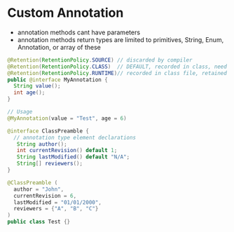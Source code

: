 # Custom Annotation

- annotation methods cant have parameters
- annotation methods return types are limited to primitives, String, Enum, Annotation, or array of these


```java
@Retention(RetentionPolicy.SOURCE) // discarded by compiler
@Retention(RetentionPolicy.CLASS)  // DEFAULT, recorded in class, need not be retained by VM
@Retention(RetentionPolicy.RUNTIME)// recorded in class file, retained by VM at runtime
public @interface MyAnnotation {
  String value();
  int age();
}

// Usage
@MyAnnotation(value = "Test", age = 6)
```


```java
@interface ClassPreamble {
  // annotation type element declarations
   String author();
   int currentRevision() default 1;
   String lastModified() default "N/A";
   String[] reviewers();
}

@ClassPreamble (
  author = "John",
  currentRevision = 6,
  lastModified = "01/01/2000",
  reviewers = {"A", "B", "C"}
)
public class Test {}
```
